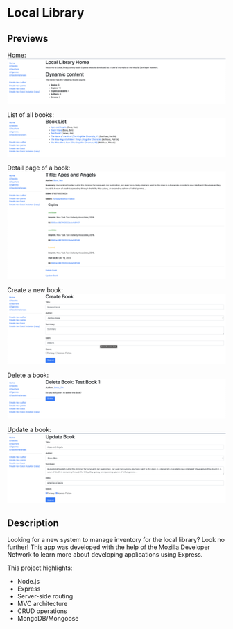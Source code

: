 # Local Library

## Previews

Home:
![Alt text](./screenshots/home.png)

List of all books:
![Alt text](./screenshots/bookList.png)

Detail page of a book:
![Alt text](./screenshots/bookDetail.png)

Create a new book:
![Alt text](./screenshots/createBook.png)

Delete a book:
![Alt text](./screenshots/deleteBook.png)

Update a book:
![Alt text](./screenshots/updateBook.png)

## Description

Looking for a new system to manage inventory for the local library? Look no further! This app was developed with the help of the Mozilla Developer Network to learn more about developing applications using Express.

This project highlights:

- Node.js
- Express
- Server-side routing
- MVC architecture
- CRUD operations
- MongoDB/Mongoose
